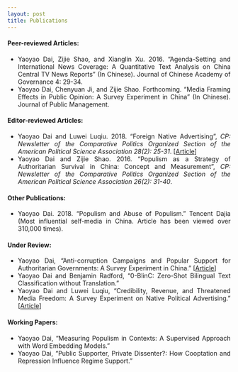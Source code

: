 ```yaml
---
layout: post
title: Publications
---
```


<h4> Peer-reviewed Articles: </h4>

<ul align='justify'>
  <li>Yaoyao Dai, Zijie Shao, and Xianglin Xu. 2016. “Agenda-Setting and International News Coverage: A Quantitative Text Analysis on China Central TV News Reports” (In Chinese). Journal of Chinese Academy of Governance 4: 29-34. </li>
  <li>Yaoyao Dai, Chenyuan Ji, and Zijie Shao. Forthcoming. “Media Framing Effects in Public Opinion: A Survey Experiment in China” (In Chinese). Journal of Public Management.</li>
</ul>

<h4> Editor-reviewed Articles: </h4>

<ul align='justify'>
  <li>Yaoyao Dai and Luwei Luqiu. 2018.  “Foreign Native Advertising”, <i>CP: Newsletter of the Comparative Politics Organized Section of the American Political Science Association 28(2): 25-31</i>. [<a href="http://comparativenewsletter.com/files/archived_newsletters/2018_fall.pdf">Article</a>]</li>
  <li>Yaoyao Dai and Zijie Shao. 2016. “Populism as a Strategy of Authoritarian Survival in China: Concept and Measurement”, <i>CP: Newsletter of the Comparative Politics Organized Section of the American Political Science Association 26(2): 31-40</i>.
</ul>

<h4> Other Publications: </h4>

<ul align='justify'>
  <li>Yaoyao Dai. 2018. “Populism and Abuse of Populism.” Tencent Dajia (Most influential self-media in China. Article has been viewed over 310,000 times).</li>
</ul>

<h4> Under Review: </h4>

<ul align='justify'>
  <li>Yaoyao Dai, “Anti-corruption Campaigns and Popular Support for Authoritarian Governments: A Survey Experiment in China.” [<a href="/files/Dai_Anti-Corruption.pdf">Article</a>]</li>
  <li>Yaoyao Dai and Benjamin Radford, “0-BlinC: Zero-Shot Bilingual Text Classification without Translation.”</li>
  <li>Yaoyao Dai and Luwei Luqiu, “Credibility, Revenue, and Threatened Media Freedom: A Survey Experiment on Native Political Advertising.” [<a href="/files/Dai_0BlinC.pdf">Article</a>]</li>
</ul>

<h4> Working Papers: </h4>

<ul align='justify'>
  <li>Yaoyao Dai, “Measuring Populism in Contexts: A Supervised Approach with Word Embedding Models.”</li>
  <li>Yaoyao Dai, “Public Supporter, Private Dissenter?: How Cooptation and Repression Influence Regime Support.”</li>
</ul>
